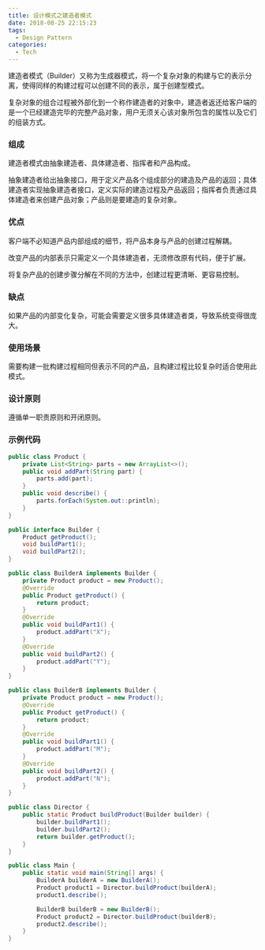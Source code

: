 ```yaml
---
title: 设计模式之建造者模式
date: 2018-08-25 22:15:23
tags:
  - Design Pattern
categories:
  - Tech
---
```


建造者模式（Builder）又称为生成器模式，将一个复杂对象的构建与它的表示分离，使得同样的构建过程可以创建不同的表示，属于创建型模式。

复杂对象的组合过程被外部化到一个称作建造者的对象中，建造者返还给客户端的是一个已经建造完毕的完整产品对象，用户无须关心该对象所包含的属性以及它们的组装方式。





<!-- more -->



### 组成

建造者模式由抽象建造者、具体建造者、指挥者和产品构成。

抽象建造者给出抽象接口，用于定义产品各个组成部分的建造及产品的返回；具体建造者实现抽象建造者接口，定义实际的建造过程及产品返回；指挥者负责通过具体建造者来创建产品对象；产品则是要建造的复杂对象。



### 优点

客户端不必知道产品内部组成的细节，将产品本身与产品的创建过程解耦。

改变产品的内部表示只需定义一个具体建造者，无须修改原有代码，便于扩展。

将复杂产品的创建步骤分解在不同的方法中，创建过程更清晰、更容易控制。



### 缺点

如果产品的内部变化复杂，可能会需要定义很多具体建造者类，导致系统变得很庞大。



### 使用场景

需要构建一批构建过程相同但表示不同的产品，且构建过程比较复杂时适合使用此模式。



### 设计原则

遵循单一职责原则和开闭原则。



### 示例代码

```java
public class Product {
    private List<String> parts = new ArrayList<>();
    public void addPart(String part) {
        parts.add(part);
    }
    public void describe() {
        parts.forEach(System.out::println);
    }
}

public interface Builder {
    Product getProduct();
    void buildPart1();
    void buildPart2();
}

public class BuilderA implements Builder {
    private Product product = new Product();
    @Override
    public Product getProduct() {
        return product;
    }
    @Override
    public void buildPart1() {
        product.addPart("X");
    }
    @Override
    public void buildPart2() {
        product.addPart("Y");
    }
}

public class BuilderB implements Builder {
    private Product product = new Product();
    @Override
    public Product getProduct() {
        return product;
    }
    @Override
    public void buildPart1() {
        product.addPart("M");
    }
    @Override
    public void buildPart2() {
        product.addPart("N");
    }
}

public class Director {
    public static Product buildProduct(Builder builder) {
        builder.buildPart1();
        builder.buildPart2();
        return builder.getProduct();
    }
}

public class Main {
    public static void main(String[] args) {
    	BuilderA builderA = new BuilderA();
    	Product product1 = Director.buildProduct(builderA);
    	product1.describe();

    	BuilderB builderB = new BuilderB();
    	Product product2 = Director.buildProduct(builderB);
    	product2.describe();
    }
}
```

